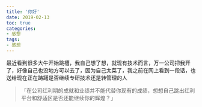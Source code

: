 ```yaml
---
title: '你好'
date: 2019-02-13
toc: true
categories:
- 感想
tags:
- 感想
---
```


最近看到很多大牛开始跳槽，我自己想了想，就现有技术而言，万一公司把我开了，好像自己也没地方可以去了，因为自己太菜了，我之前在网上看到一段话，也送给现在正在踌躇是否继续专研技术还是转管理的人
> 「在公司红利期的成就和业绩并不能代替你现有的成绩，想想自己跳出红利平台和舒适区是否还能继续你的辉煌？」

